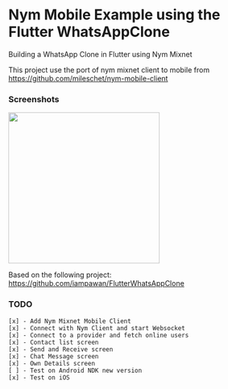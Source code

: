 # Nym Mobile Example using the Flutter WhatsAppClone

Building a WhatsApp Clone in Flutter using Nym Mixnet

This project use the port of nym mixnet client to mobile from https://github.com/mileschet/nym-mobile-client

### Screenshots

<img src="screenshot1.png" height="300em" />


Based on the following project: https://github.com/iampawan/FlutterWhatsAppClone

### TODO 

    [x] - Add Nym Mixnet Mobile Client
    [x] - Connect with Nym Client and start Websocket
    [x] - Connect to a provider and fetch online users
    [x] - Contact list screen
    [x] - Send and Receive screen
    [x] - Chat Message screen
    [x] - Own Details screen
    [ ] - Test on Android NDK new version
    [x] - Test on iOS

